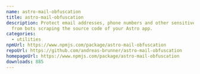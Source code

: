```yaml
---
name: astro-mail-obfuscation
title: astro-mail-obfuscation
description: Protect email addresses, phone numbers and other sensitive data
  from bots scraping the source code of your Astro app.
categories:
  - utilities
npmUrl: https://www.npmjs.com/package/astro-mail-obfuscation
repoUrl: https://github.com/andreas-brunner/astro-mail-obfuscation
homepageUrl: https://www.npmjs.com/package/astro-mail-obfuscation
downloads: 885
---
```

